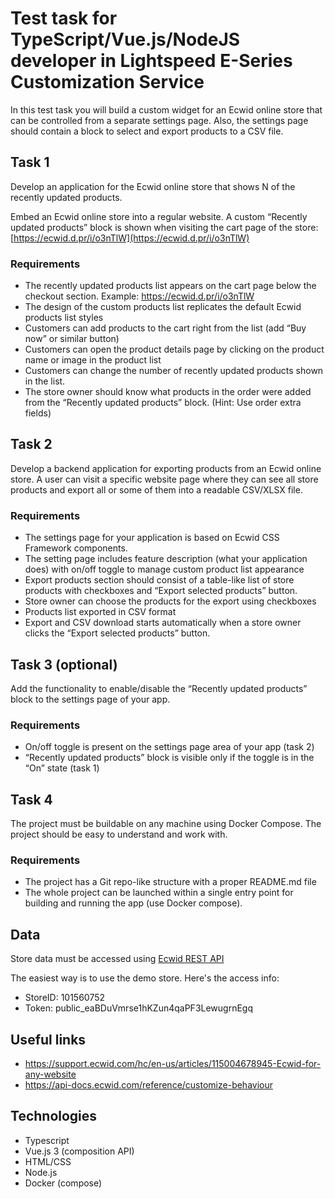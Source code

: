 # Test task for TypeScript/Vue.js/NodeJS developer in Lightspeed E-Series Customization Service

In this test task you will build a custom widget for an Ecwid online store that can be controlled from a separate settings page. Also, the settings page should contain a block to select and export products to a CSV file.

## Task 1

Develop an application for the Ecwid online store that shows N of the recently updated products.

Embed an Ecwid online store into a regular website. A custom “Recently updated products” block is shown when visiting the cart page of the store: [https://ecwid.d.pr/i/o3nTlW](https://ecwid.d.pr/i/o3nTlW)

### Requirements

- The recently updated products list appears on the cart page below the checkout section. Example: https://ecwid.d.pr/i/o3nTlW
- The design of the custom products list replicates the default Ecwid products list styles
- Customers can add products to the cart right from the list (add “Buy now” or similar button)
- Customers can open the product details page by clicking on the product name or image in the product list
- Customers can change the number of recently updated products shown in the list.
- The store owner should know what products in the order were added from the “Recently updated products” block. (Hint: Use order extra fields)

## Task 2

Develop a backend application for exporting products from an Ecwid online store. A user can visit a specific website page where they can see all store products and export all or some of them into a readable CSV/XLSX file.

### Requirements

- The settings page for your application is based on Ecwid CSS Framework components.
- The setting page includes feature description (what your application does) with on/off toggle to manage custom product list appearance
- Export products section should consist of a table-like list of store products with checkboxes and “Export selected products” button.
- Store owner can choose the products for the export using checkboxes
- Products list exported in CSV format
- Export and CSV download starts automatically when a store owner clicks the  “Export selected products” button.

## Task 3 (optional)

Add the functionality to enable/disable the “Recently updated products” block to the settings page of your app.

### Requirements

- On/off toggle is present on the settings page area of your app (task 2)
- “Recently updated products” block is visible only if the toggle is in the “On” state (task 1)

## Task 4

The project must be buildable on any machine using Docker Compose. The project should be easy to understand and work with.

### Requirements

- The project has a Git repo-like structure with a proper README.md file
- The whole project can be launched within a single entry point for building and running the app (use Docker compose).

## Data

Store data must be accessed using [Ecwid REST API](https://api-docs.ecwid.com/reference/rest-api)

The easiest way is to use the demo store. Here's the access info:

- StoreID: 101560752
- Token: public_eaBDuVmrse1hKZun4qaPF3LewugrnEgq

## Useful links

- https://support.ecwid.com/hc/en-us/articles/115004678945-Ecwid-for-any-website
- https://api-docs.ecwid.com/reference/customize-behaviour

## Technologies

- Typescript
- Vue.js 3 (composition API)
- HTML/CSS
- Node.js
- Docker (compose)